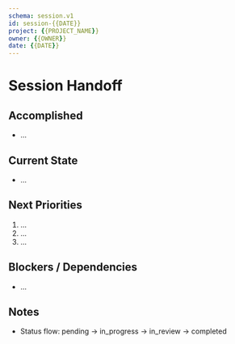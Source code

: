 ```yaml
---
schema: session.v1
id: session-{{DATE}}
project: {{PROJECT_NAME}}
owner: {{OWNER}}
date: {{DATE}}
---
```


# Session Handoff

## Accomplished
- …

## Current State
- …

## Next Priorities
1. …
2. …
3. …

## Blockers / Dependencies
- …

## Notes
- Status flow: pending → in_progress → in_review → completed
